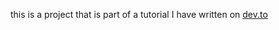 this is a project that is part of a tutorial I have written on [dev.to](https://dev.to/tallangroberg)


